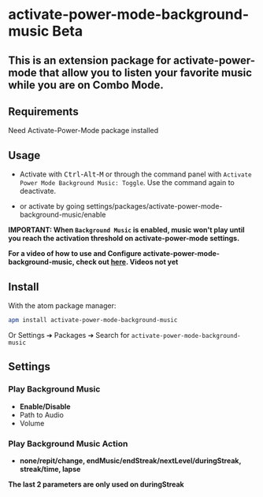 # activate-power-mode-background-music Beta

## This is an extension package for activate-power-mode that allow you to listen your favorite music while you are on Combo Mode.

## Requirements

Need Activate-Power-Mode package installed

## Usage

- Activate with <kbd>Ctrl</kbd>-<kbd>Alt</kbd>-<kbd>M</kbd> or through the command panel with `Activate Power Mode Background Music: Toggle`. Use the command again to deactivate.

- or activate by going settings/packages/activate-power-mode-background-music/enable

**IMPORTANT: When `Background Music` is enabled, music won't play until you reach the activation threshold on activate-power-mode settings.**

**For a video of how to use and Configure activate-power-mode-background-music, check out [here](https://www.youtube.com/channel/UCvqT1eT3VYOTPYLetNJ-PIQ). Videos not yet**

## Install

With the atom package manager:
```bash
apm install activate-power-mode-background-music
```
Or Settings ➔ Packages ➔ Search for `activate-power-mode-background-music`

## Settings

### Play Background Music
* **Enable/Disable**
* Path to Audio
* Volume

### Play Background Music Action
* **none/repit/change, endMusic/endStreak/nextLevel/duringStreak, streak/time, lapse**

**The last 2 parameters are only used on duringStreak**
